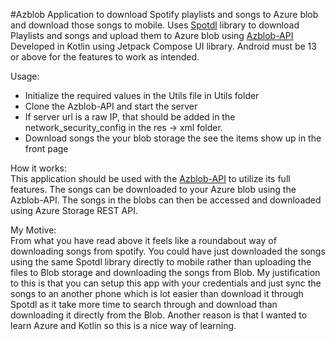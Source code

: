 #Azblob
Application to download Spotify playlists and songs to Azure blob and download those songs to mobile.
Uses [Spotdl](https://github.com/spotDL/spotify-downloader) library to download Playlists and songs 
and upload them to Azure blob using [Azblob-API](https://github.com/KeerthiBeast/Azblob-API)
Developed in Kotlin using Jetpack Compose UI library. Android must be 13 or above for the features to work as intended.

Usage: <br />
- Initialize the required values in the Utils file in Utils folder
- Clone the Azblob-API and start the server
- If server url is a raw IP, that should be added in the network_security_config in the res -> xml folder.
- Download songs the your blob storage the see the items show up in the front page

How it works: <br />
This application should be used with the [Azblob-API]() to utilize its full features. The songs can be 
downloaded to your Azure blob using the Azblob-API. The songs in the blobs can then be accessed and downloaded using
Azure Storage REST API.

My Motive: <br />
From what you have read above it feels like a roundabout way of downloading songs from spotify. You could have just 
downloaded the songs using the same Spotdl library directly to mobile rather than uploading the files to Blob storage and
downloading the songs from Blob. My justification to this is that you can setup this app with your credentials and
just sync the songs to an another phone which is lot easier than download it through Spotdl as it take more time to
search through and download than downloading it directly from the Blob. Another reason is that I wanted to learn 
Azure and Kotlin so this is a nice way of learning.